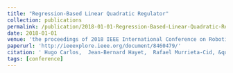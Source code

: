```yaml
---
title: "Regression-Based Linear Quadratic Regulator"
collection: publications
permalink: /publication/2018-01-01-Regression-Based-Linear-Quadratic-Regulator
date: 2018-01-01
venue: 'the proceedings of 2018 IEEE International Conference on Robotics and Automation, ICRA 2018, Brisbane, Australia, May 21-25, 2018'
paperurl: 'http://ieeexplore.ieee.org/document/8460479/'
citation: ' Hugo Carlos,  Jean-Bernard Hayet,  Rafael Murrieta-Cid, &quot;Regression-Based Linear Quadratic Regulator.&quot; the proceedings of 2018 IEEE International Conference on Robotics and Automation, ICRA 2018, Brisbane, Australia, May 21-25, 2018, 2018.'
tags: [conference]
---
```


